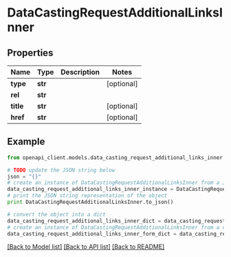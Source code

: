 # DataCastingRequestAdditionalLinksInner


## Properties

Name | Type | Description | Notes
------------ | ------------- | ------------- | -------------
**type** | **str** |  | [optional] 
**rel** | **str** |  | 
**title** | **str** |  | [optional] 
**href** | **str** |  | [optional] 

## Example

```python
from openapi_client.models.data_casting_request_additional_links_inner import DataCastingRequestAdditionalLinksInner

# TODO update the JSON string below
json = "{}"
# create an instance of DataCastingRequestAdditionalLinksInner from a JSON string
data_casting_request_additional_links_inner_instance = DataCastingRequestAdditionalLinksInner.from_json(json)
# print the JSON string representation of the object
print DataCastingRequestAdditionalLinksInner.to_json()

# convert the object into a dict
data_casting_request_additional_links_inner_dict = data_casting_request_additional_links_inner_instance.to_dict()
# create an instance of DataCastingRequestAdditionalLinksInner from a dict
data_casting_request_additional_links_inner_form_dict = data_casting_request_additional_links_inner.from_dict(data_casting_request_additional_links_inner_dict)
```
[[Back to Model list]](../README.md#documentation-for-models) [[Back to API list]](../README.md#documentation-for-api-endpoints) [[Back to README]](../README.md)


